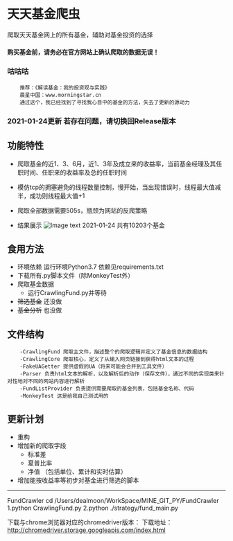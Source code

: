 # 天天基金爬虫

爬取天天基金网上的所有基金，辅助对基金投资的选择

#### 购买基金前，请务必在官方网站上确认爬取的数据无误！

### 咕咕咕

        推荐：《解读基金：我的投资观与实践》
        晨星中国：www.morningstar.cn
        通过这个，我已经找到了寻找我心目中的基金的方法，失去了更新的源动力

### 2021-01-24更新 若存在问题，请切换回Release版本

## 功能特性

- 爬取基金的近1、3、6月，近1、3年及成立来的收益率，当前基金经理及其任职时间、任职来的收益率及总的任职时间
- 模仿tcp的拥塞避免的线程数量控制，慢开始，当出现错误时，线程最大值减半，成功则线程最大值+1
- 爬取全部数据需要505s，瓶颈为网站的反爬策略

- 结果展示
  ![Image text](./image/result-2.png)
  2021-01-24 共有10203个基金

## 食用方法

- 环境依赖 运行环境Python3.7 依赖见requirements.txt
- 下载所有.py脚本文件（除MonkeyTest外）
- 爬取基金数据
    - 运行CrawlingFund.py并等待
- ~~筛选基金~~ 还没做
- ~~基金分析~~ 也没做

## 文件结构

        -CrawlingFund 爬取主文件，描述整个的爬取逻辑并定义了基金信息的数据结构
        -CrawlingCore 爬取核心，定义了从输入网页链接到获得html文本的过程
        -FakeUAGetter 提供虚假的UA（将来可能会合并到工具文件）
        -Parser 负责html文本的解析，以及解析后的动作（保存文件），通过不同的实现类来针对性地对不同的网站内容进行解析
        -FundListProvider 负责提供需要爬取的基金列表，包括基金名称、代码
        -MonkeyTest 这是给我自己测试用的

## 更新计划
- 重构
- 增加新的爬取字段
    - 标准差
    - 夏普比率
    - 净值 （包括单位、累计和实时估算）
- 增加能按收益率等初步对基金进行筛选的脚本

-------
FundCrawler
cd /Users/dealmoon/WorkSpace/MINE_GIT_PY/FundCrawler
1.python CrawlingFund.py
2.python ./strategy/fund_main.py

下载与chrome浏览器对应的chromedriver版本：
下载地址：http://chromedriver.storage.googleapis.com/index.html
